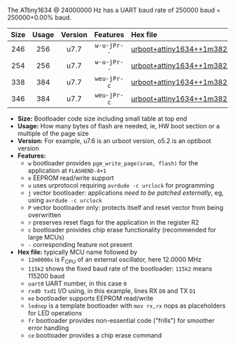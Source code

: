 The ATtiny1634 @ 24000000 Hz has a UART baud rate of 250000 baud = 250000+0.00% baud.

|Size|Usage|Version|Features|Hex file|
|:-:|:-:|:-:|:-:|:--|
|246|256|u7.7|`w-u-jPr--`|[urboot+attiny1634++1m3824x+++14k4_uart0_rxa7_txb0_lednop_fr.hex](https://raw.githubusercontent.com/stefanrueger/urboot.hex/main/mcus/attiny1634/external_oscillator/fcpu++1m3824_Hz/br+++14k4_bps/urboot+attiny1634++1m3824x+++14k4_uart0_rxa7_txb0_lednop_fr.hex)|
|254|256|u7.7|`w-u-jPr--`|[urboot+attiny1634++1m3824x+++14k4_uart1_rxb1_txb2_lednop_fr.hex](https://raw.githubusercontent.com/stefanrueger/urboot.hex/main/mcus/attiny1634/external_oscillator/fcpu++1m3824_Hz/br+++14k4_bps/urboot+attiny1634++1m3824x+++14k4_uart1_rxb1_txb2_lednop_fr.hex)|
|338|384|u7.7|`weu-jPr-c`|[urboot+attiny1634++1m3824x+++14k4_uart0_rxa7_txb0_ee_lednop_fr_ce.hex](https://raw.githubusercontent.com/stefanrueger/urboot.hex/main/mcus/attiny1634/external_oscillator/fcpu++1m3824_Hz/br+++14k4_bps/urboot+attiny1634++1m3824x+++14k4_uart0_rxa7_txb0_ee_lednop_fr_ce.hex)|
|346|384|u7.7|`weu-jPr-c`|[urboot+attiny1634++1m3824x+++14k4_uart1_rxb1_txb2_ee_lednop_fr_ce.hex](https://raw.githubusercontent.com/stefanrueger/urboot.hex/main/mcus/attiny1634/external_oscillator/fcpu++1m3824_Hz/br+++14k4_bps/urboot+attiny1634++1m3824x+++14k4_uart1_rxb1_txb2_ee_lednop_fr_ce.hex)|

- **Size:** Bootloader code size including small table at top end
- **Usage:** How many bytes of flash are needed, ie, HW boot section or a multiple of the page size
- **Version:** For example, u7.6 is an urboot version, o5.2 is an optiboot version
- **Features:**
  + `w` bootloader provides `pgm_write_page(sram, flash)` for the application at `FLASHEND-4+1`
  + `e` EEPROM read/write support
  + `u` uses urprotocol requiring `avrdude -c urclock` for programming
  + `j` vector bootloader: applications *need to be patched externally*, eg, using `avrdude -c urclock`
  + `P` vector bootloader only: protects itself and reset vector from being overwritten
  + `r` preserves reset flags for the application in the register R2
  + `c` bootloader provides chip erase functionality (recommended for large MCUs)
  + `-` corresponding feature not present
- **Hex file:** typically MCU name followed by
  + `12m0000x` is F<sub>CPU</sub> of an external oscillator, here 12.0000 MHz
  + `115k2` shows the fixed baud rate of the bootloader: `115k2` means 115200 baud
  + `uart0` UART number, in this case `0`
  + `rxd0 txd1` I/O using, in this example, lines RX `D0` and TX `D1`
  + `ee` bootloader supports EEPROM read/write
  + `lednop` is a template bootloader with `mov rx,rx` nops as placeholders for LED operations
  + `fr` bootloader provides non-essential code ("frills") for smoother error handling
  + `ce` bootloader provides a chip erase command
